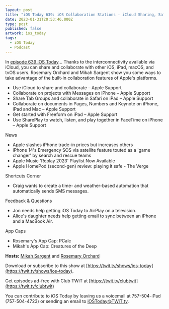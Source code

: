```yaml
---
layout: post
title: "iOS Today 639: iOS Collaboration Stations - iCloud Sharing, Safari Tab Groups, iWork Collaboration, SharePlay"
date: 2023-01-31T20:53:46.000Z
type: post
published: false
artwork: ios_today
tags:
  - iOS Today
  - Podcast
---
```

In [episode 639 iOS Today](https://twit.tv/shows/ios-today/episodes/639)...
Thanks to the interconnectivity available via iCloud, you can share and collaborate with other iOS, iPad, macOS, and tvOS users. Rosemary Orchard and Mikah Sargent show you some ways to take advantage of the built-in collaboration features of Apple's platforms.

- Use iCloud to share and collaborate – Apple Support
- Collaborate on projects with Messages on iPhone – Apple Support
- Share Tab Groups and collaborate in Safari on iPad – Apple Support
- Collaborate on documents in Pages, Numbers and Keynote on iPhone, iPad and Mac – Apple Support
- Get started with Freeform on iPad – Apple Support
- Use SharePlay to watch, listen, and play together in FaceTime on iPhone – Apple Support

  
News

- Apple slashes iPhone trade-in prices but increases others
- iPhone 14's Emergency SOS via satellite feature touted as a 'game changer' by search and rescue teams
- Apple Music 'Replay 2023' Playlist Now Available
- Apple HomePod (second-gen) review: playing it safe - The Verge

  
Shortcuts Corner

- Craig wants to create a time- and weather-based automation that automatically sends SMS messages.

  
Feedback & Questions

- Jon needs help getting iOS Today to AirPlay on a television.
- Alice's daughter needs help getting email to sync between an iPhone and a MacBook Air.

  
App Caps

- Rosemary's App Cap: PCalc
- Mikah's App Cap: Creatures of the Deep

**Hosts:** [Mikah Sargent](https://twit.tv/people/mikah-sargent) and [Rosemary Orchard](https://twit.tv/people/rosemary-orchard)

Download or subscribe to this show at [https://twit.tv/shows/ios-today](https://twit.tv/shows/ios-today).

Get episodes ad-free with Club TWiT at [https://twit.tv/clubtwit](https://twit.tv/clubtwit)

You can contribute to iOS Today by leaving us a voicemail at 757-504-iPad (757-504-4723) or sending an email to [iOSToday@TWiT.tv](mailto:iOSToday@TWiT.tv).